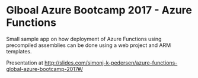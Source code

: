 # Glboal Azure Bootcamp 2017 - Azure Functions

Small sample app on how deployment of Azure Functions using precompiled assemblies can be done using a web project and ARM templates.  

Presentation at http://slides.com/simonj-k-pedersen/azure-functions-global-azure-bootcamp-2017#/ 
